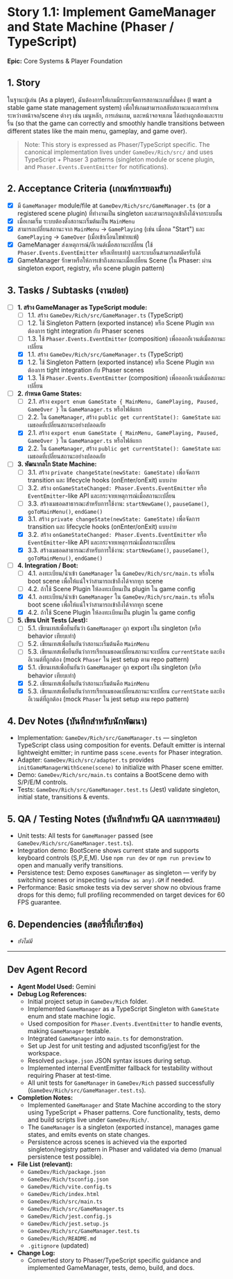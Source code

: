 
# Story 1.1: Implement GameManager and State Machine (Phaser / TypeScript)

**Epic:** Core Systems & Player Foundation

## 1. Story
ในฐานะผู้เล่น (As a player), ฉันต้องการให้เกมมีระบบจัดการสถานะเกมที่มั่นคง (I want a stable game state management system) เพื่อให้เกมสามารถสลับสถานะและการทำงานระหว่างหน้าจอ/scene ต่างๆ เช่น เมนูหลัก, การเล่นเกม, และหน้าจอจบเกม ได้อย่างถูกต้องและราบรื่น (so that the game can correctly and smoothly handle transitions between different states like the main menu, gameplay, and game over).

> Note: This story is expressed as Phaser/TypeScript specific. The canonical implementation lives under `GameDev/Rich/src/` and uses TypeScript + Phaser 3 patterns (singleton module or scene plugin, and `Phaser.Events.EventEmitter` for notifications).

## 2. Acceptance Criteria (เกณฑ์การยอมรับ)
- [x] มี `GameManager` module/file at `GameDev/Rich/src/GameManager.ts` (or a registered scene plugin) ที่ทำงานเป็น singleton และสามารถถูกเข้าถึงได้จากระบบอื่น
- [x] เมื่อเกมเริ่ม ระบบต้องตั้งสถานะเริ่มต้นเป็น `MainMenu`
- [x] สามารถเปลี่ยนสถานะจาก `MainMenu` → `GamePlaying` (เช่น เมื่อกด "Start") และ `GamePlaying` → `GameOver` (เมื่อเข้าเงื่อนไขพ่ายแพ้)
- [x] GameManager ส่งเหตุการณ์/อีเวนต์เมื่อสถานะเปลี่ยน (ใช้ `Phaser.Events.EventEmitter` หรือเทียบเท่า) และระบบอื่นสามารถสมัครรับได้
- [x] GameManager รักษาหรือให้การเข้าถึงสถานะเมื่อเปลี่ยน Scene (ใน Phaser: ผ่าน singleton export, registry, หรือ scene plugin pattern)

## 3. Tasks / Subtasks (งานย่อย)
- [ ] **1. สร้าง GameManager as TypeScript module:**
  - [ ] 1.1. สร้าง `GameDev/Rich/src/GameManager.ts` (TypeScript)
  - [ ] 1.2. ใช้ Singleton Pattern (exported instance) หรือ Scene Plugin หากต้องการ tight integration กับ Phaser scenes
  - [ ] 1.3. ใช้ `Phaser.Events.EventEmitter` (composition) เพื่อออกอีเวนต์เมื่อสถานะเปลี่ยน
  - [x] 1.1. สร้าง `GameDev/Rich/src/GameManager.ts` (TypeScript)
  - [x] 1.2. ใช้ Singleton Pattern (exported instance) หรือ Scene Plugin หากต้องการ tight integration กับ Phaser scenes
  - [x] 1.3. ใช้ `Phaser.Events.EventEmitter` (composition) เพื่อออกอีเวนต์เมื่อสถานะเปลี่ยน

- [ ] **2. กำหนด Game States:**
  - [ ] 2.1. สร้าง `export enum GameState { MainMenu, GamePlaying, Paused, GameOver }` ใน `GameManager.ts` หรือไฟล์แยก
  - [ ] 2.2. ใน `GameManager`, สร้าง `public get currentState(): GameState` และเมธอดที่เปลี่ยนสถานะอย่างปลอดภัย
  - [x] 2.1. สร้าง `export enum GameState { MainMenu, GamePlaying, Paused, GameOver }` ใน `GameManager.ts` หรือไฟล์แยก
  - [x] 2.2. ใน `GameManager`, สร้าง `public get currentState(): GameState` และเมธอดที่เปลี่ยนสถานะอย่างปลอดภัย

- [ ] **3. พัฒนากลไก State Machine:**
  - [ ] 3.1. สร้าง `private changeState(newState: GameState)` เพื่อจัดการ transition และ lifecycle hooks (onEnter/onExit) แบบง่าย
  - [ ] 3.2. สร้าง `onGameStateChanged: Phaser.Events.EventEmitter` หรือ `EventEmitter`-like API และกระจายเหตุการณ์เมื่อสถานะเปลี่ยน
  - [ ] 3.3. สร้างเมธอดสาธารณะสำหรับการใช้งาน: `startNewGame()`, `pauseGame()`, `goToMainMenu()`, `endGame()`
  - [x] 3.1. สร้าง `private changeState(newState: GameState)` เพื่อจัดการ transition และ lifecycle hooks (onEnter/onExit) แบบง่าย
  - [x] 3.2. สร้าง `onGameStateChanged: Phaser.Events.EventEmitter` หรือ `EventEmitter`-like API และกระจายเหตุการณ์เมื่อสถานะเปลี่ยน
  - [x] 3.3. สร้างเมธอดสาธารณะสำหรับการใช้งาน: `startNewGame()`, `pauseGame()`, `goToMainMenu()`, `endGame()`

- [ ] **4. Integration / Boot:**
  - [ ] 4.1. ลงทะเบียน/นำเข้า `GameManager` ใน `GameDev/Rich/src/main.ts` หรือใน boot scene เพื่อให้แน่ใจว่าสามารถเข้าถึงได้จากทุก scene
  - [ ] 4.2. ถ้าใช้ Scene Plugin ให้ลงทะเบียนเป็น plugin ใน game config
  - [x] 4.1. ลงทะเบียน/นำเข้า `GameManager` ใน `GameDev/Rich/src/main.ts` หรือใน boot scene เพื่อให้แน่ใจว่าสามารถเข้าถึงได้จากทุก scene
  - [x] 4.2. ถ้าใช้ Scene Plugin ให้ลงทะเบียนเป็น plugin ใน game config

- [ ] **5. เขียน Unit Tests (Jest):**
  - [ ] 5.1. เขียนเทสเพื่อยืนยันว่า `GameManager` ถูก export เป็น singleton (หรือ behavior เทียบเท่า)
  - [ ] 5.2. เขียนเทสเพื่อยืนยันว่าสถานะเริ่มต้นคือ `MainMenu`
  - [ ] 5.3. เขียนเทสเพื่อยืนยันว่าการเรียกเมธอดเปลี่ยนสถานะจะเปลี่ยน `currentState` และยิงอีเวนต์ที่ถูกต้อง (mock `Phaser` ใน jest setup ตาม repo pattern)
  - [x] 5.1. เขียนเทสเพื่อยืนยันว่า `GameManager` ถูก export เป็น singleton (หรือ behavior เทียบเท่า)
  - [x] 5.2. เขียนเทสเพื่อยืนยันว่าสถานะเริ่มต้นคือ `MainMenu`
  - [x] 5.3. เขียนเทสเพื่อยืนยันว่าการเรียกเมธอดเปลี่ยนสถานะจะเปลี่ยน `currentState` และยิงอีเวนต์ที่ถูกต้อง (mock `Phaser` ใน jest setup ตาม repo pattern)

## 4. Dev Notes (บันทึกสำหรับนักพัฒนา)
- Implementation: `GameDev/Rich/src/GameManager.ts` — singleton TypeScript class using composition for events. Default emitter is internal lightweight emitter; in runtime pass `scene.events` for Phaser integration.
- Adapter: `GameDev/Rich/src/adapter.ts` provides `initGameManagerWithScene(scene)` to initialize with Phaser scene emitter.
- Demo: `GameDev/Rich/src/main.ts` contains a BootScene demo with S/P/E/M controls.
- Tests: `GameDev/Rich/src/GameManager.test.ts` (Jest) validate singleton, initial state, transitions & events.

## 5. QA / Testing Notes (บันทึกสำหรับ QA และการทดสอบ)
- Unit tests: All tests for `GameManager` passed (see `GameDev/Rich/src/GameManager.test.ts`).
- Integration demo: BootScene shows current state and supports keyboard controls (S,P,E,M). Use `npm run dev` or `npm run preview` to open and manually verify transitions.
- Persistence test: Demo exposes `GameManager` as singleton — verify by switching scenes or inspecting `(window as any).GM` if needed.
- Performance: Basic smoke tests via dev server show no obvious frame drops for this demo; full profiling recommended on target devices for 60 FPS guarantee.

## 6. Dependencies (สตอรี่ที่เกี่ยวข้อง)
- *ยังไม่มี*

---
## Dev Agent Record
- **Agent Model Used:** Gemini
- **Debug Log References:**
  - Initial project setup in `GameDev/Rich` folder.
  - Implemented `GameManager` as a TypeScript Singleton with `GameState` enum and state machine logic.
  - Used composition for `Phaser.Events.EventEmitter` to handle events, making `GameManager` testable.
  - Integrated `GameManager` into `main.ts` for demonstration.
  - Set up Jest for unit testing and adjusted tsconfig/jest for the workspace.
  - Resolved `package.json` JSON syntax issues during setup.
  - Implemented internal EventEmitter fallback for testability without requiring Phaser at test-time.
  - All unit tests for `GameManager` in `GameDev/Rich` passed successfully (`GameDev/Rich/src/GameManager.test.ts`).
- **Completion Notes:**
  - Implemented `GameManager` and State Machine according to the story using TypeScript + Phaser patterns. Core functionality, tests, demo and build scripts live under `GameDev/Rich/`.
  - The `GameManager` is a singleton (exported instance), manages game states, and emits events on state changes.
  - Persistence across scenes is achieved via the exported singleton/registry pattern in Phaser and validated via demo (manual persistence test possible).
- **File List (relevant):**
  - `GameDev/Rich/package.json`
  - `GameDev/Rich/tsconfig.json`
  - `GameDev/Rich/vite.config.ts`
  - `GameDev/Rich/index.html`
  - `GameDev/Rich/src/main.ts`
  - `GameDev/Rich/src/GameManager.ts`
  - `GameDev/Rich/jest.config.js`
  - `GameDev/Rich/jest.setup.js`
  - `GameDev/Rich/src/GameManager.test.ts`
  - `GameDev/Rich/README.md`
  - `.gitignore` (updated)
- **Change Log:**
  - Converted story to Phaser/TypeScript specific guidance and implemented GameManager, tests, demo, build, and docs.